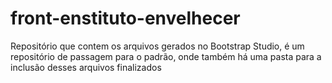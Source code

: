 # front-enstituto-envelhecer
Repositório  que contem os arquivos gerados no Bootstrap Studio, é um repositório de passagem para o padrão, onde também há uma pasta para a inclusão desses arquivos finalizados

